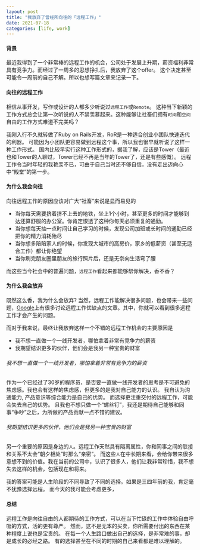 ```yaml
---
layout: post
title: "我放弃了曾经所向往的「远程工作」"
date: 2021-07-18
categories: [life, work]
---
```


#### 背景

最近我得到了一个非常棒的远程工作的机会，公司处于发展上升期，薪资福利非常具有竞争力。而经过了一周多的思想挣扎后，我放弃了这个offer。
这个决定甚至可能令一周前的自己不解。所以也想写篇文章来记录一下。

#### 向往的远程工作

相信从事开发，写作或设计的人都多少听说过`远程工作`或`Remote`。
这种当下新颖的工作方式总会让第一次听说的人不禁羡慕起来。这种能够让社畜们拥有`时间`和`空间`自由的工作方式难道不完美吗？

我刚入行不久就转做了Ruby on Rails开发，RoR是一种适合创业小团队快速迭代的利器。
可能因为小团队更容易做到远程这个事，所以我也很早就听说了这样一种工作形式。
国内比较早实行这种工作形式的，据我了解，应该是Tower（最近也和Tower的人聊过，Tower已经不再是当年的Tower了，还是有些感慨）。
远程工作令当时年轻的我艳羡不已，可由于自己当时还不够自信，没有走出迈向心中“殿堂”的第一步。

#### 为什么我会向往

向往远程工作的原因应该对广大“社畜”来说是显而易见的

- 当你每天需要挤着挤不上去的地铁，坐上1个小时，甚至更多的时间才能够到达还算舒服的办公室。你肯定恨透了这种你每天必须重复的通勤。
- 当你想每天抽一点时间让自己学习的时候，发现公司加班或长时间的通勤已经把你的精力消耗殆尽
- 当你想多陪陪家人的时候，你发现大城市的高房价，家乡的低薪资（甚至无适合工作）都让你绝望
- 当你刷完朋友圈里朋友的旅行照片后，还是无奈向生活弯了腰

而这些当今社会中的普遍问题，`远程工作`看起来都能够帮你解决，香不香？

#### 为什么我会放弃

既然这么香，我为什么会放弃?
当然，远程工作能解决很多问题，也会带来一些问题，[Google](https://www.google.com/search?q=pros+and+cons+of+remote+working&rlz=1C5CHFA_enUS883US883&sxsrf=ALeKk00yNmnFA79dARmCT2sbZ81y-PMEIA%3A1627183625624&ei=Cdr8YPzSJdqgwAOS9br4DQ&oq=pros+and+cons+of+remote+working&gs_lcp=Cgdnd3Mtd2l6EAMyBAgjECcyAggAMgIIADICCAAyAggAOgcIABBHELADSgQIQRgAULgSWLgSYKgzaABwA3gAgAHeAogByASSAQUyLTEuMZgBAKABAaoBB2d3cy13aXrIAQjAAQE&sclient=gws-wiz&ved=0ahUKEwi8-_Svo_3xAhVaEHAKHZK6Dt8Q4dUDCA8&uact=5)上有很多讨论远程工作优缺点的文章。其中，你就可以看到很多远程工作才会产生的问题。

而对于我来说，最终让我放弃这样一个不错的远程工作机会的主要原因是
- 我不想一直做一个一线开发者，哪怕拿着非常有竞争力的薪资
- 我期望结识更多的伙伴，他们会是我另一种宝贵的财富

###### 我不想一直做一个一线开发者，哪怕拿着非常有竞争力的薪资

作为一个已经过了30岁的程序员，是否要一直做一线开发者的思考是不可避免的焦虑感。我也会有这样的焦虑感，但更多的是我对自己能力的认识。
我自认为沟通能力, 产品意识等综合能力是自己的优势。
而选择更注重交付的远程工作，可能会失去自己的优势。
且我也不想只做一个“螺丝钉”，我还是期待自己能够和同事“争吵”之后，为所做的产品贡献一点不错的建议。

###### 我期望结识更多的伙伴，他们会是我另一种宝贵的财富

另一个重要的原因是身边的`人`。远程工作天然具有隔离属性，你和同事之间的联接和关系不太会“朝夕相处”时那么“亲密”。
而这些`人`在中长期来看，会给你带来很多意想不到的价值。我在当前的公司中，认识了很多人，他们让我非常珍惜，我不想失去这样的机会，包括现在和将来。

我的答案可能是人生阶段的不同导致了不同的选择。如果是三四年前的我，肯定毫不犹豫选择远程。
而今天的我可能会考虑更多，

#### 总结

远程工作是向往自由的人都期待的工作方式，可以在当下忙碌的工作中体验自由呼吸的方式，活的更有尊严。
然而，这不是无本的买卖，你所需要付出的东西在某种程度上说也是宝贵的。
在每一个人生路口做出自己的选择，是非常难的事，却是成长的必经之路。
有的选择甚至在不同的时期的自己来看都是难以理解的。


